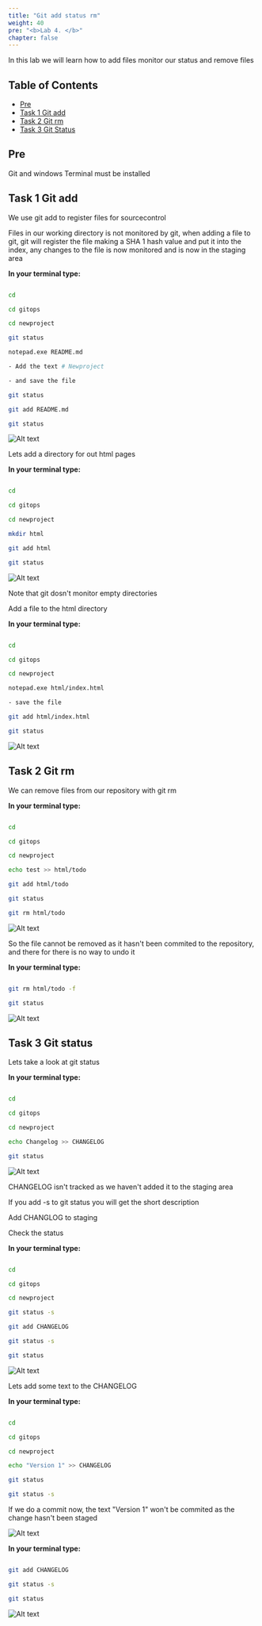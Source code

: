 ```yaml
---
title: "Git add status rm"
weight: 40
pre: "<b>Lab 4. </b>"
chapter: false
---
```


In this lab we will learn how to add files monitor our status and remove files

## Table of Contents

- [Pre](#pre)
- [Task 1 Git add](#task-1-git-add)
- [Task 2 Git rm](#task-2-git-rm)
- [Task 3 Git Status](#task-3-git-status)

## Pre

Git and windows Terminal must be installed

## Task 1 Git add

We use git add to register files for sourcecontrol

Files in our working directory is not monitored by git, when adding a file to git, git will register the file making a SHA 1 hash value and put it into the index, any changes to the file is now monitored and is now in the staging area

__In your terminal type:__

```bash

cd

cd gitops

cd newproject

git status

notepad.exe README.md

- Add the text # Newproject

- and save the file

git status

git add README.md

git status

```

![Alt text](images/001_add_file.png?raw=true "Git add")

Lets add a directory for out html pages

__In your terminal type:__

```bash

cd

cd gitops

cd newproject

mkdir html

git add html

git status

```

![Alt text](images/002_add_dir.png?raw=true "Git add dir")

Note that git dosn't monitor empty directories

Add a file to the html directory

__In your terminal type:__

```bash

cd

cd gitops

cd newproject

notepad.exe html/index.html

- save the file

git add html/index.html

git status

```

![Alt text](images/003_add_index.png?raw=true "Git add index")

## Task 2 Git rm

We can remove files from our repository with git rm

__In your terminal type:__

```bash

cd

cd gitops

cd newproject

echo test >> html/todo

git add html/todo

git status

git rm html/todo

```

![Alt text](images/004_git_rm.png?raw=true "Git rm")

So the file cannot be removed as it hasn't been commited to the repository, and there for there is no way to undo it

__In your terminal type:__

```bash

git rm html/todo -f

git status

```

![Alt text](images/005_git_rm_f.png?raw=true "Git rm f")

## Task 3 Git status

Lets take a look at git status

__In your terminal type:__

```bash

cd

cd gitops

cd newproject

echo Changelog >> CHANGELOG

git status

```

![Alt text](images/006_status_untracked.png?raw=true "Git status untracked")

CHANGELOG isn't tracked as we haven't added it to the staging area

If you add -s to git status you will get the short description

Add CHANGLOG to staging

Check the status

__In your terminal type:__

```bash

cd

cd gitops

cd newproject

git status -s

git add CHANGELOG

git status -s

git status

```

![Alt text](images/007_status_s.png?raw=true "Git status s")

Lets add some text to the CHANGELOG

__In your terminal type:__

```bash

cd

cd gitops

cd newproject

echo "Version 1" >> CHANGELOG

git status

git status -s

```

If we do a commit now, the text "Version 1" won't be commited as the change hasn't been staged

![Alt text](images/008_status.png?raw=true "Git status")

__In your terminal type:__

```bash

git add CHANGELOG

git status -s

git status

```

![Alt text](images/009_status_add.png?raw=true "Git status after add")
